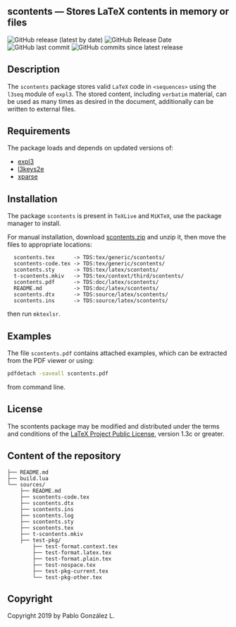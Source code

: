 ## scontents — Stores LaTeX contents in memory or files
![GitHub release (latest by date)](https://img.shields.io/github/v/release/pablgonz/scontents?label=version)
![GitHub Release Date](https://img.shields.io/github/release-date/pablgonz/scontents)
![GitHub last commit](https://img.shields.io/github/last-commit/pablgonz/scontents)
![GitHub commits since latest release](https://img.shields.io/github/commits-since/pablgonz/scontents/v1.6)

## Description
The `scontents` package stores valid `LaTeX` code in <code>&lt;sequences&gt;</code> using the
`l3seq` module of `expl3`. The stored content, including `verbatim` material, can be
used as many times as desired in the document, additionally can be written
to external files.

## Requirements
The package loads and depends on updated versions of:
- [expl3](https://ctan.org/pkg/expl3)
- [l3keys2e](https://ctan.org/pkg/l3keys2e)
- [xparse](https://ctan.org/pkg/xparse)

## Installation

The package `scontents` is present in `TeXLive` and `MiKTeX`, use the 
package manager to install.

For manual installation, download [scontents.zip](https://github.com/pablgonz/scontents/releases/download/v1.6/scontents-1.6.zip) and unzip it, then move
the files to appropriate locations:
```
  scontents.tex      -> TDS:tex/generic/scontents/
  scontents-code.tex -> TDS:tex/generic/scontents/
  scontents.sty      -> TDS:tex/latex/scontents/
  t-scontents.mkiv   -> TDS:tex/context/third/scontents/
  scontents.pdf      -> TDS:doc/latex/scontents/
  README.md          -> TDS:doc/latex/scontents/
  scontents.dtx      -> TDS:source/latex/scontents/
  scontents.ins      -> TDS:source/latex/scontents/
```
then run `mktexlsr`.

## Examples

The file `scontents.pdf` contains attached examples, which can be extracted
from the PDF viewer or using:

```bash
pdfdetach -saveall scontents.pdf
```
 
from command line.

## License
The scontents package may be modified and distributed under the terms and
conditions of the [LaTeX Project Public License](https://www.latex-project.org/lppl/), version 1.3c or greater.

## Content of the repository

```
├── README.md
├── build.lua
└── sources/
    ├── README.md
    ├── scontents-code.tex
    ├── scontents.dtx
    ├── scontents.ins
    ├── scontents.log
    ├── scontents.sty
    ├── scontents.tex
    ├── t-scontents.mkiv
    ├── test-pkg/
        ├── test-format.context.tex
        ├── test-format.latex.tex
        ├── test-format.plain.tex
        ├── test-nospace.tex
        ├── test-pkg-current.tex
        └── test-pkg-other.tex    
```

## Copyright

Copyright 2019 by Pablo González L.
